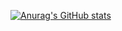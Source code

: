 [![Anurag's GitHub stats](https://github-readme-stats.vercel.app/api?username=HadiAghandeh&show_icons=true&theme=radical)](https://github.com/HadiAghandeh/github-readme-stats)
